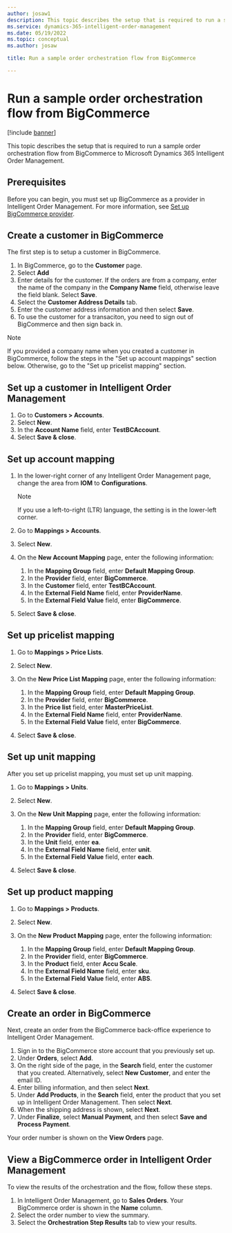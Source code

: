 ```yaml
---
author: josaw1
description: This topic describes the setup that is required to run a sample order orchestration flow from BigCommerce to Microsoft Dynamics 365 Intelligent Order Management.
ms.service: dynamics-365-intelligent-order-management
ms.date: 05/19/2022
ms.topic: conceptual
ms.author: josaw

title: Run a sample order orchestration flow from BigCommerce

---
```


# Run a sample order orchestration flow from BigCommerce

[!include [banner](includes/banner.md)]

This topic describes the setup that is required to run a sample order orchestration flow from BigCommerce to Microsoft Dynamics 365 Intelligent Order Management.

## Prerequisites

Before you can begin, you must set up BigCommerce as a provider in Intelligent Order Management. For more information, see [Set up BigCommerce provider](set-up-bigcommerce-provider.md).

## Create a customer in BigCommerce

The first step is to setup a customer in BigCommerce.

1. In BigCommerce, go to the **Customer** page.
2. Select **Add**
3. Enter details for the customer. If the orders are from a company, enter the name of the company in the **Company Name** field, otherwise leave the field blank. Select **Save**.
4. Select the **Customer Address Details** tab.
5. Enter the customer address information and then select **Save**.
6. To use the customer for a transaciton, you need to sign out of BigCommerce and then sign back in.

> [!NOTE]
> If you provided a company name when you created a customer in BigCommerce, follow the steps in the "Set up account mappings" section below. Otherwise, go to the "Set up pricelist mapping" section.

## Set up a customer in Intelligent Order Management

1. Go to **Customers \> Accounts**.
1. Select **New**.
1. In the **Account Name** field, enter **TestBCAccount**.
1. Select **Save & close**.

## Set up account mapping

1. In the lower-right corner of any Intelligent Order Management page, change the area from **IOM** to **Configurations**.

    > [!NOTE]
    > If you use a left-to-right (LTR) language, the setting is in the lower-left corner.

1. Go to **Mappings \> Accounts**.
1. Select **New**.
1. On the **New Account Mapping** page, enter the following information:

    1. In the **Mapping Group** field, enter **Default Mapping Group**.
    1. In the **Provider** field, enter **BigCommerce**.
    1. In the **Customer** field, enter **TestBCAccount**.
    1. In the **External Field Name** field, enter **ProviderName**.
    1. In the **External Field Value** field, enter **BigCommerce**.

1. Select **Save & close**.

## Set up pricelist mapping

1. Go to **Mappings \> Price Lists**.
1. Select **New**.
1. On the **New Price List Mapping** page, enter the following information:

    1. In the **Mapping Group** field, enter **Default Mapping Group**.
    1. In the **Provider** field, enter **BigCommerce**.
    1. In the **Price list** field, enter **MasterPriceList**.
    1. In the **External Field Name** field, enter **ProviderName**.
    1. In the **External Field Value** field, enter **BigCommerce**.

1. Select **Save & close**.

## Set up unit mapping

After you set up pricelist mapping, you must set up unit mapping.

1. Go to **Mappings \> Units**.
1. Select **New**.
1. On the **New Unit Mapping** page, enter the following information:

    1. In the **Mapping Group** field, enter **Default Mapping Group**.
    1. In the **Provider** field, enter **BigCommerce**.
    1. In the **Unit** field, enter **ea**.
    1. In the **External Field Name** field, enter **unit**.
    1. In the **External Field Value** field, enter **each**.

1. Select **Save & close**.

## Set up product mapping

1. Go to **Mappings \> Products**.
1. Select **New**.
1. On the **New Product Mapping** page, enter the following information:

    1. In the **Mapping Group** field, enter **Default Mapping Group**.
    1. In the **Provider** field, enter **BigCommerce**.
    1. In the **Product** field, enter **Accu Scale**.
    1. In the **External Field Name** field, enter **sku**.
    1. In the **External Field Value** field, enter **ABS**.

1. Select **Save & close**.

## Create an order in BigCommerce

Next, create an order from the BigCommerce back-office experience to Intelligent Order Management.

1. Sign in to the BigCommerce store account that you previously set up.
1. Under **Orders**, select **Add**.
1. On the right side of the page, in the **Search** field, enter the customer that you created. Alternatively, select **New Customer**, and enter the email ID.
1. Enter billing information, and then select **Next**.
1. Under **Add Products**, in the **Search** field, enter the product that you set up in Intelligent Order Management. Then select **Next**.
1. When the shipping address is shown, select **Next**.
1. Under **Finalize**, select **Manual Payment**, and then select **Save and Process Payment**.

Your order number is shown on the **View Orders** page.

## View a BigCommerce order in Intelligent Order Management

To view the results of the orchestration and the flow, follow these steps.

1. In Intelligent Order Management, go to **Sales Orders**. Your BigCommerce order is shown in the **Name** column.
1. Select the order number to view the summary.
1. Select the **Orchestration Step Results** tab to view your results.
